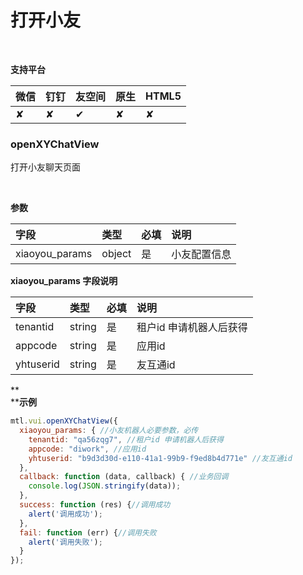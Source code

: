 # 打开小友

<br>

**支持平台**

| **微信** | **钉钉** | **友空间** | **原生** | **HTML5** |
| :--- | :--- | :--- | :--- | :--- |
| ✘ | ✘ | ✔︎ | ✘ | ✘ |

<a name="MTL_upesnOpenXYChatView" class="anchor"></a>
### openXYChatView
打开小友聊天页面

<br>

**参数**

| **字段** | **类型** | **必填** | **说明** |
| :--- | :--- | :--- | :--- |
| xiaoyou_params | object | 是 | 小友配置信息 |


**xiaoyou_params 字段说明**

| **字段** | **类型** | **必填** | **说明** |
| :--- | :--- | :--- | :--- |
| tenantid | string | 是 | 租户id 申请机器人后获得 |
| appcode | string | 是 | 应用id |
| yhtuserid | string | 是 | 友互通id |

**<br />****示例**
```javascript
mtl.vui.openXYChatView({
  xiaoyou_params: { //小友机器人必要参数，必传
    tenantid: "qa56zqg7", //租户id 申请机器人后获得
    appcode: "diwork", //应用id
    yhtuserid: "b9d3d30d-e110-41a1-99b9-f9ed8b4d771e" //友互通id
  },
  callback: function (data, callback) { //业务回调
    console.log(JSON.stringify(data));
  },
  success: function (res) {//调用成功
    alert('调用成功');
  },
  fail: function (err) {//调用失败
    alert('调用失败');
  }
});
```
